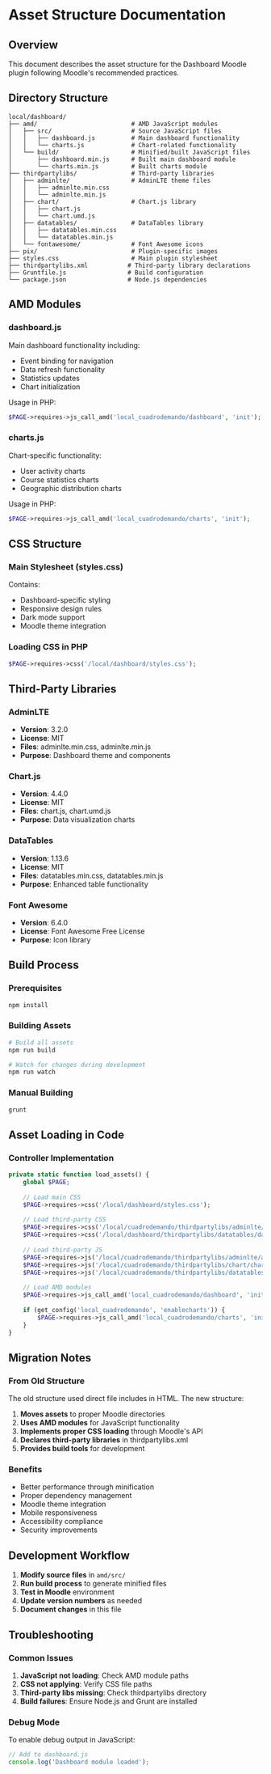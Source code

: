 # Asset Structure Documentation

## Overview
This document describes the asset structure for the Dashboard Moodle plugin following Moodle's recommended practices.

## Directory Structure

```
local/dashboard/
├── amd/                          # AMD JavaScript modules
│   ├── src/                      # Source JavaScript files
│   │   ├── dashboard.js          # Main dashboard functionality
│   │   └── charts.js             # Chart-related functionality
│   └── build/                    # Minified/built JavaScript files
│       ├── dashboard.min.js      # Built main dashboard module
│       └── charts.min.js         # Built charts module
├── thirdpartylibs/               # Third-party libraries
│   ├── adminlte/                 # AdminLTE theme files
│   │   ├── adminlte.min.css
│   │   └── adminlte.min.js
│   ├── chart/                    # Chart.js library
│   │   ├── chart.js
│   │   └── chart.umd.js
│   ├── datatables/               # DataTables library
│   │   ├── datatables.min.css
│   │   └── datatables.min.js
│   └── fontawesome/              # Font Awesome icons
├── pix/                          # Plugin-specific images
├── styles.css                    # Main plugin stylesheet
├── thirdpartylibs.xml           # Third-party library declarations
├── Gruntfile.js                 # Build configuration
└── package.json                 # Node.js dependencies
```

## AMD Modules

### dashboard.js
Main dashboard functionality including:
- Event binding for navigation
- Data refresh functionality
- Statistics updates
- Chart initialization

Usage in PHP:
```php
$PAGE->requires->js_call_amd('local_cuadrodemando/dashboard', 'init');
```

### charts.js
Chart-specific functionality:
- User activity charts
- Course statistics charts
- Geographic distribution charts

Usage in PHP:
```php
$PAGE->requires->js_call_amd('local_cuadrodemando/charts', 'init');
```

## CSS Structure

### Main Stylesheet (styles.css)
Contains:
- Dashboard-specific styling
- Responsive design rules
- Dark mode support
- Moodle theme integration

### Loading CSS in PHP
```php
$PAGE->requires->css('/local/dashboard/styles.css');
```

## Third-Party Libraries

### AdminLTE
- **Version**: 3.2.0
- **License**: MIT
- **Files**: adminlte.min.css, adminlte.min.js
- **Purpose**: Dashboard theme and components

### Chart.js
- **Version**: 4.4.0
- **License**: MIT
- **Files**: chart.js, chart.umd.js
- **Purpose**: Data visualization charts

### DataTables
- **Version**: 1.13.6
- **License**: MIT
- **Files**: datatables.min.css, datatables.min.js
- **Purpose**: Enhanced table functionality

### Font Awesome
- **Version**: 6.4.0
- **License**: Font Awesome Free License
- **Purpose**: Icon library

## Build Process

### Prerequisites
```bash
npm install
```

### Building Assets
```bash
# Build all assets
npm run build

# Watch for changes during development
npm run watch
```

### Manual Building
```bash
grunt
```

## Asset Loading in Code

### Controller Implementation
```php
private static function load_assets() {
    global $PAGE;
    
    // Load main CSS
    $PAGE->requires->css('/local/dashboard/styles.css');
    
    // Load third-party CSS
    $PAGE->requires->css('/local/cuadrodemando/thirdpartylibs/adminlte/adminlte.min.css');
    $PAGE->requires->css('/local/dashboard/thirdpartylibs/datatables/datatables.min.css');
    
    // Load third-party JS
    $PAGE->requires->js('/local/cuadrodemando/thirdpartylibs/adminlte/adminlte.min.js');
    $PAGE->requires->js('/local/cuadrodemando/thirdpartylibs/chart/chart.umd.js');
    $PAGE->requires->js('/local/cuadrodemando/thirdpartylibs/datatables/datatables.min.js');
    
    // Load AMD modules
    $PAGE->requires->js_call_amd('local_cuadrodemando/dashboard', 'init');
    
    if (get_config('local_cuadrodemando', 'enablecharts')) {
        $PAGE->requires->js_call_amd('local_cuadrodemando/charts', 'init');
    }
}
```

## Migration Notes

### From Old Structure
The old structure used direct file includes in HTML. The new structure:

1. **Moves assets** to proper Moodle directories
2. **Uses AMD modules** for JavaScript functionality
3. **Implements proper CSS loading** through Moodle's API
4. **Declares third-party libraries** in thirdpartylibs.xml
5. **Provides build tools** for development

### Benefits
- Better performance through minification
- Proper dependency management
- Moodle theme integration
- Mobile responsiveness
- Accessibility compliance
- Security improvements

## Development Workflow

1. **Modify source files** in `amd/src/`
2. **Run build process** to generate minified files
3. **Test in Moodle** environment
4. **Update version numbers** as needed
5. **Document changes** in this file

## Troubleshooting

### Common Issues
1. **JavaScript not loading**: Check AMD module paths
2. **CSS not applying**: Verify CSS file paths
3. **Third-party libs missing**: Check thirdpartylibs directory
4. **Build failures**: Ensure Node.js and Grunt are installed

### Debug Mode
To enable debug output in JavaScript:
```javascript
// Add to dashboard.js
console.log('Dashboard module loaded');
```
